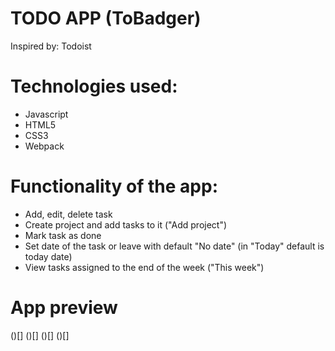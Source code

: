 # TODO APP (ToBadger)

Inspired by: Todoist

# Technologies used:
- Javascript
- HTML5
- CSS3
- Webpack

# Functionality of the app:
- Add, edit, delete task
- Create project and add tasks to it ("Add project")
- Mark task as done
- Set date of the task or leave with default "No date" (in "Today" default is today date)
- View tasks assigned to the end of the week ("This week")

# App preview
()[]
()[]
()[]
()[]
